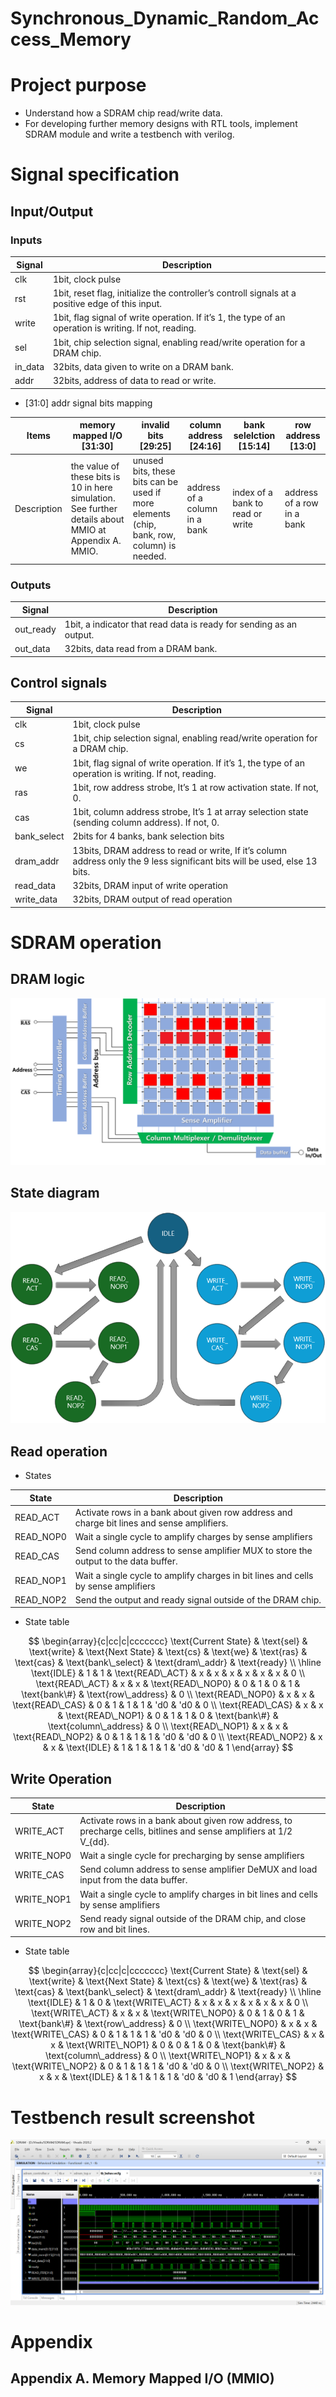 # Synchronous_Dynamic_Random_Access_Memory
# Project purpose

- Understand how a SDRAM chip read/write data.
- For developing further memory designs with RTL tools, implement SDRAM module and write a testbench with verilog.

# Signal specification

## Input/Output

### Inputs

| Signal | Description |
| --- | --- |
| clk | 1bit, clock pulse |
| rst | 1bit, reset flag, initialize the controller’s controll signals at a positive edge of this input. |
| write | 1bit, flag signal of write operation. If it’s 1, the type of an operation is writing. If not, reading. |
| sel | 1bit, chip selection signal, enabling read/write operation for a DRAM chip. |
| in_data | 32bits, data given to write on a DRAM bank. |
| addr | 32bits, address of data to read or write. |
- [31:0] addr signal bits mapping

| Items | memory mapped I/O [31:30] | invalid bits [29:25] | column address [24:16] | bank selelction [15:14] | row address [13:0] |
| --- | --- | --- | --- | --- | --- |
| Description | the value of these bits is 10 in here simulation. See further details about MMIO at Appendix A. MMIO. | unused bits, these bits can be used if more elements (chip, bank, row, column) is needed. | address of a column in a bank | index of a bank to read or write | address of a row in a bank |

### Outputs

| Signal | Description |
| --- | --- |
| out_ready | 1bit, a indicator that read data is ready for sending as an output. |
| out_data | 32bits, data read from a DRAM bank. |

## Control signals

| Signal | Description |
| --- | --- |
| clk | 1bit, clock pulse |
| cs | 1bit, chip selection signal, enabling read/write operation for a DRAM chip. |
| we | 1bit, flag signal of write operation. If it’s 1, the type of an operation is writing. If not, reading. |
| ras | 1bit, row address strobe, It’s 1 at row activation state. If not, 0. |
| cas | 1bit, column address strobe, It’s 1 at array selection state (sending column address). If not, 0. |
| bank_select | 2bits for 4 banks, bank selection bits |
| dram_addr | 13bits, DRAM address to read or write, If it’s column address only the 9 less significant bits will be used, else 13 bits. |
| read_data | 32bits, DRAM input of write operation |
| write_data | 32bits, DRAM output of read operation |

# SDRAM operation

## DRAM logic

![DRAM_logic.png](/images/DRAM_logic.png)

## State diagram

![state_diagram_png](/images/state_diagram.png)

## Read operation

- States

| State | Description |
| --- | --- |
| READ_ACT | Activate rows in a bank about given row address and charge bit lines and sense amplifiers.  |
| READ_NOP0 | Wait a single cycle to amplify charges by sense amplifiers |
| READ_CAS | Send column address to sense amplifier MUX to store the output to the data buffer. |
| READ_NOP1 | Wait a single cycle to amplify charges in bit lines and cells by sense amplifiers |
| READ_NOP2 | Send the output and ready signal outside of the DRAM chip. |
- State table

$$
\begin{array}{c|cc|c|ccccccc}
    \text{Current State} & \text{sel} & \text{write} & \text{Next State} & \text{cs} & \text{we} & \text{ras} & \text{cas} & \text{bank\_select} & \text{dram\_addr} & \text{ready} \\
    \hline
    \text{IDLE} & 1 & 1 & \text{READ\_ACT} & x & x & x & x & x & x & 0 \\
    \text{READ\_ACT} & x & x & \text{READ\_NOP0} & 0 & 1 & 0 & 1 & \text{bank\#} & \text{row\_address} & 0 \\
    \text{READ\_NOP0} & x & x & \text{READ\_CAS} & 0 & 1 & 1 & 1 & 'd0 & 'd0 & 0 \\
    \text{READ\_CAS} & x & x & \text{READ\_NOP1} & 0 & 1 & 1 & 0 & \text{bank\#} & \text{column\_address} & 0 \\
    \text{READ\_NOP1} & x & x & \text{READ\_NOP2} & 0 & 1 & 1 & 1 & 'd0 & 'd0 & 0 \\
    \text{READ\_NOP2} & x & x & \text{IDLE} & 1 & 1 & 1 & 1 & 'd0 & 'd0 & 1
\end{array}
$$

## Write Operation

| State | Description |
| --- | --- |
| WRITE_ACT | Activate rows in a bank about given row address, to precharge cells, bitlines and sense amplifiers at 1/2 V_{dd}. |
| WRITE_NOP0 | Wait a single cycle for precharging by sense amplifiers |
| WRITE_CAS | Send column address to sense amplifier DeMUX and load input from the data buffer. |
| WRITE_NOP1 | Wait a single cycle to amplify charges in bit lines and cells by sense amplifiers |
| WRITE_NOP2 | Send ready signal outside of the DRAM chip, and close row and bit lines. |
- State table

$$
\begin{array}{c|cc|c|ccccccc}
    \text{Current State} & \text{sel} & \text{write} & \text{Next State} & \text{cs} & \text{we} & \text{ras} & \text{cas} & \text{bank\_select} & \text{dram\_addr} & \text{ready} \\
    \hline
    \text{IDLE} & 1 & 0 & \text{WRITE\_ACT} & x & x & x & x & x & x & 0 \\
    \text{WRITE\_ACT} & x & x & \text{WRITE\_NOP0} & 0 & 1 & 0 & 1 & \text{bank\#} & \text{row\_address} & 0 \\
    \text{WRITE\_NOP0} & x & x & \text{WRITE\_CAS} & 0 & 1 & 1 & 1 & 'd0 & 'd0 & 0 \\
    \text{WRITE\_CAS} & x & x & \text{WRITE\_NOP1} & 0 & 0 & 1 & 0 & \text{bank\#} & \text{column\_address} & 0 \\
    \text{WRITE\_NOP1} & x & x & \text{WRITE\_NOP2} & 0 & 1 & 1 & 1 & 'd0 & 'd0 & 0 \\
    \text{WRITE\_NOP2} & x & x & \text{IDLE} & 1 & 1 & 1 & 1 & 'd0 & 'd0 & 1
\end{array}
$$

# Testbench result screenshot

![tb.png](/images/tb.png)

# Appendix

## Appendix A. Memory Mapped I/O (MMIO)
